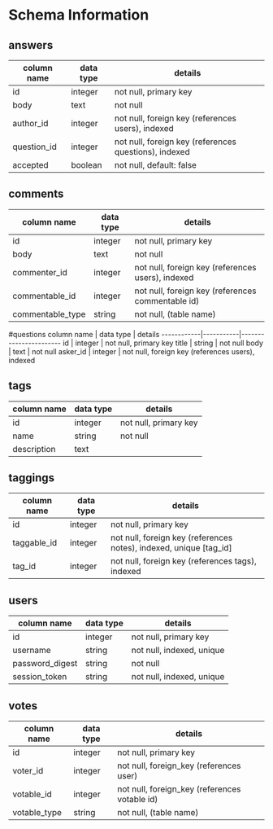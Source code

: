 # Schema Information

## answers
column name | data type | details
------------|-----------|-----------------------
id          | integer   | not null, primary key
body        | text      | not null
author_id   | integer   | not null, foreign key (references users), indexed
question_id | integer   | not null, foreign key (references questions), indexed
accepted    | boolean   | not null, default: false

## comments
column name | data type | details
------------|-----------|-----------------------
id          | integer   | not null, primary key
body        | text      | not null
commenter_id| integer   | not null, foreign key (references users), indexed
commentable_id| integer | not null, foreign key (references commentable id)
commentable_type| string| not null, (table name)

#questions
column name | data type | details
------------|-----------|-----------------------
id          | integer   | not null, primary key
title       | string    | not null
body        | text      | not null
asker_id    | integer   | not null, foreign key (references users), indexed

## tags
column name | data type | details
------------|-----------|-----------------------
id          | integer   | not null, primary key
name        | string    | not null
description | text      |

## taggings
column name | data type | details
------------|-----------|-----------------------
id          | integer   | not null, primary key
taggable_id     | integer   | not null, foreign key (references notes), indexed, unique [tag_id]
tag_id      | integer   | not null, foreign key (references tags), indexed

## users
column name     | data type | details
----------------|-----------|-----------------------
id              | integer   | not null, primary key
username        | string    | not null, indexed, unique
password_digest | string    | not null
session_token   | string    | not null, indexed, unique

## votes
column name     | data type | details
----------------|-----------|-----------------------
id              | integer   | not null, primary key
voter_id        | integer   | not null, foreign_key (references user)
votable_id      | integer   | not null, foreign_key (references votable id)
votable_type    | string    | not null, (table name)
